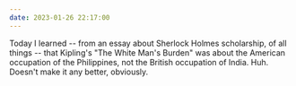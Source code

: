 ```yaml
---
date: 2023-01-26 22:17:00
---
```


Today I learned -- from an essay about Sherlock Holmes scholarship, of all things -- that Kipling's "The White Man's Burden" was about the American occupation of the Philippines, not the British occupation of India. Huh. Doesn't make it any better, obviously.
